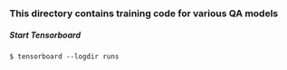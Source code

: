 ### This directory contains training code for various QA models

##### Start Tensorboard

```shell script
$ tensorboard --logdir runs
```